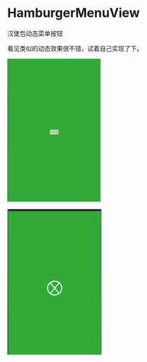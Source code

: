 # HamburgerMenuView
汉堡包动态菜单按钮

看见类似的动态效果很不错，试着自己实现了下。



![image](https://github.com/yunyeLoveYoona/HamburgerMenuView/blob/master/app/src/main/res/drawable-mdpi/QQ%E6%88%AA%E5%9B%BE20150515171359.png)


![image](https://github.com/yunyeLoveYoona/HamburgerMenuView/blob/master/app/src/main/res/drawable-mdpi/QQ%E6%88%AA%E5%9B%BE20150515171414.png)
